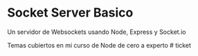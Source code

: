 # Socket Server Basico

Un servidor de Websockets usando Node, Express y Socket.io

Temas cubiertos en mi curso de Node de cero a experto
#   t i c k e t  
 